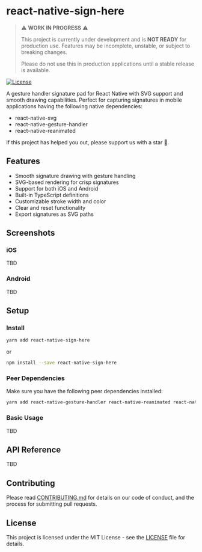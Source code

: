 # react-native-sign-here

> ⚠️ **WORK IN PROGRESS** ⚠️
> 
> This project is currently under development and is **NOT READY** for production use. 
> Features may be incomplete, unstable, or subject to breaking changes.
> 
> Please do not use this in production applications until a stable release is available.

[![License](https://img.shields.io/npm/l/react-native-sign-here)](./LICENSE)


A gesture handler signature pad for React Native with SVG support and smooth drawing capabilities. Perfect for capturing signatures in mobile applications having the following native dependencies:

- react-native-svg
- react-native-gesture-handler
- react-native-reanimated

If this project has helped you out, please support us with a star 🌟.

## Features

- Smooth signature drawing with gesture handling
- SVG-based rendering for crisp signatures
- Support for both iOS and Android
- Built-in TypeScript definitions
- Customizable stroke width and color
- Clear and reset functionality
- Export signatures as SVG paths

## Screenshots

### iOS

TBD

### Android

TBD

## Setup

### Install

```bash
yarn add react-native-sign-here
```

or

```bash
npm install --save react-native-sign-here
```

### Peer Dependencies

Make sure you have the following peer dependencies installed:

```bash
yarn add react-native-gesture-handler react-native-reanimated react-native-svg
```

### Basic Usage

TBD

## API Reference

TBD

## Contributing

Please read [CONTRIBUTING.md](CONTRIBUTING.md) for details on our code of conduct, and the process for submitting pull requests.

## License

This project is licensed under the MIT License - see the [LICENSE](LICENSE) file for details.
